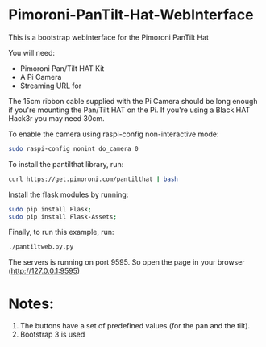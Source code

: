 # Pimoroni-PanTilt-Hat-WebInterface
This is a bootstrap webinterface for the Pimoroni PanTilt Hat

You will need:
* Pimoroni Pan/Tilt HAT Kit
* A Pi Camera
* Streaming URL for

The 15cm ribbon cable supplied with the Pi Camera should be long enough if you're mounting the Pan/Tilt HAT on the Pi. If you're using a Black HAT Hack3r you may need 30cm.

To enable the camera using raspi-config non-interactive mode:

```bash
sudo raspi-config nonint do_camera 0
```

To install the pantilthat library, run:

```bash
curl https://get.pimoroni.com/pantilthat | bash
```
Install the flask modules by running:

```bash
sudo pip install Flask;
sudo pip install Flask-Assets;
```

Finally, to run this example, run:

```bash
./pantiltweb.py.py
```

The servers is running on port 9595. So open the page in your browser (http://127.0.0.1:9595)

# Notes:
1. The buttons have a set of predefined values (for the pan and the tilt).
2. Bootstrap 3 is used
